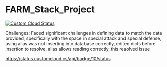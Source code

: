 ﻿# FARM_Stack_Project

[![Custom Cloud Status](https://status.customcloud.ca/api/badge/10/status)](https://status.customcloud.ca/status/farmstack)
 
Challenges: Faced significant challenges in defining data to match the data provided, specifically with the space in special attack and special defense, using alias was not inserting into database correctly, edited dicts before insertion to resolve, alias allows reading correctly, this resolved issue

https://status.customcloud.cs/api/badge/10/status
